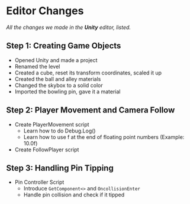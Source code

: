 # Editor Changes
*All the changes we made in the **Unity** editor, listed.*

## Step 1: Creating Game Objects
* Opened Unity and made a project
* Renamed the level
* Created a cube, reset its transform coordinates, scaled it up
* Created the ball and alley materials
* Changed the skybox to a solid color
* Imported the bowling pin, gave it a material

## Step 2: Player Movement and Camera Follow
* Create PlayerMovement script
    * Learn how to do Debug.Log()
    * Learn how to use f at the end of floating point numbers (Example: 10.0f)
* Create FollowPlayer script

## Step 3: Handling Pin Tipping
* Pin Controller Script
    * Introduce `GetComponent<>` and `OncollisionEnter`
    * Handle pin collision and check if it tipped
